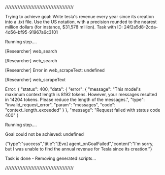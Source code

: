 
////////////////////////////////////////////

Trying to achieve goal: Write tesla's revenue every year since its creation into a .txt file. Use the US notation, with a precision rounded to the nearest million dollars (for instance, $31,578 million).
Task with ID: 24f2a5d8-2cda-4d56-bf95-91967a6c3101

Running step....

[Researcher] web_search

[Researcher] web_search

[Researcher] Error in web_scrapeText: undefined

[Researcher] web_scrapeText

Error: {
  "status": 400,
  "data": {
    "error": {
      "message": "This model's maximum context length is 8192 tokens. However, your messages resulted in 14204 tokens. Please reduce the length of the messages.",
      "type": "invalid_request_error",
      "param": "messages",
      "code": "context_length_exceeded"
    }
  },
  "message": "Request failed with status code 400"
}
  


Running step....

Goal could not be achieved: undefined
  


{"type":"success","title":"[Evo] agent_onGoalFailed","content":"I'm sorry, but I was unable to find the annual revenue for Tesla since its creation."}

Task is done - Removing generated scripts...

////////////////////////////////////////////



